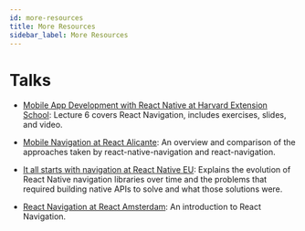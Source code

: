 ```yaml
---
id: more-resources
title: More Resources
sidebar_label: More Resources
---
```


# Talks

- [Mobile App Development with React Native at Harvard Extension School](https://cs50.github.io/mobile/lectures): Lecture 6 covers React Navigation, includes exercises, slides, and video.

- [Mobile Navigation at React Alicante](https://www.youtube.com/watch?v=GBhdooVxX6Q): An overview and comparison of the approaches taken by react-native-navigation and react-navigation.

- [It all starts with navigation at React Native EU](https://www.youtube.com/watch?v=Z0Jl1KCWiag): Explains the evolution of React Native navigation libraries over time and the problems that required building native APIs to solve and what those solutions were.

- [React Navigation at React Amsterdam](https://www.youtube.com/watch?v=wJJZ9Od8MjM): An introduction to React Navigation.
